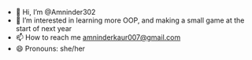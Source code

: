 - 👋 Hi, I’m @Amninder302
- 👀 I’m interested in learning more OOP, and making a small game at the start of next year
- 📫 How to reach me amninderkaur007@gmail.com
- 😄 Pronouns: she/her
